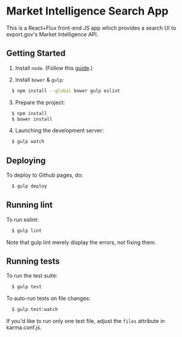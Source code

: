 # Market Intelligence Search App

This is a React+Flux front-end JS app which provides a search UI to export.gov's Market Intelligence API.

## Getting Started

1. Install `node`. (Follow this [guide](https://nodejs.org/en/download/package-manager/).)

2. Install `bower` & `gulp`:

```sh
  $ npm install --global bower gulp eslint
```

3. Prepare the project:

```sh
  $ npm install
  $ bower install
```

4. Launching the development server:

```sh
  $ gulp watch
```

## Deploying

To deploy to Github pages, do:

```sh
  $ gulp deploy
```

## Running lint

To run eslint:

```sh
  $ gulp lint
```

Note that gulp lint merely display the errors, not fixing them.

## Running tests

To run the test suite:

```sh
  $ gulp test
```

To auto-run tests on file changes:

```sh
  $ gulp test:watch
```

If you'd like to run only one test file, adjust the `files` attribute in karma.conf.js.
